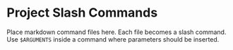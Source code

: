 # Project Slash Commands

Place markdown command files here. Each file becomes a slash command.
Use `$ARGUMENTS` inside a command where parameters should be inserted.
